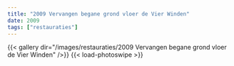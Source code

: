 ```yaml
---
title: "2009 Vervangen begane grond vloer de Vier Winden"
date: 2009
tags: ["restauraties"]
---
```


{{< gallery dir="/images/restauraties/2009 Vervangen begane grond vloer de Vier Winden" />}}
{{< load-photoswipe >}}